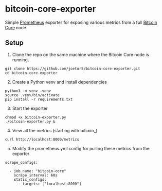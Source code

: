 # bitcoin-core-exporter

Simple [Prometheus](https://prometheus.io/) exporter for exposing various metrics from a full [Bitcoin Core](https://bitcoincore.org/) node.

## Setup

1. Clone the repo on the same machine where the Bitcoin Core node is running.
```
git clone https://github.com/joetor5/bitcoin-core-exporter.git
cd bitcoin-core-exporter
```
2. Create a Python venv and install dependencies
```
python3 -m venv .venv
source .venv/bin/activate
pip install -r requirements.txt
```
3. Start the exporter
```
chmod +x bitcoin-exporter.py
./bitcoin-exporter.py &
```
4. View all the metrics (starting with bitcoin_)
```
curl http://localhost:8000/metrics
```
5. Modify the prometheus.yml config for pulling these metrics from the exporter
```
scrape_configs:

  - job_name: "bitcoin-core"
    scrape_interval: 60s
    static_configs:
      - targets: ["localhost:8000"]

```
